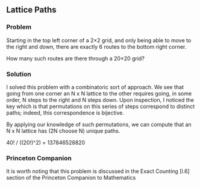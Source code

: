 ## Lattice Paths
### Problem
Starting in the top left corner of a 2×2 grid, and only being able to move to the right and down, there are exactly 6 routes to the bottom right corner.

How many such routes are there through a 20×20 grid?
### Solution

I solved this problem with a combinatoric sort of approach. We see that going from one corner an N x N lattice to the other requires going, in some order, N steps to the right and N steps down.
Upon inspection, I noticed the key which is that permutations on this series of steps correspond to distinct paths; indeed, this correspondence is bijective.

By applying our knowledge of such permutations, we can compute that an N x N lattice has (2N choose N) unique paths. 

40! / ((20!)^2) = 137846528820

### Princeton Companion

It is worth noting that this problem is discussed in the Exact Counting [I.6] section of the Princeton Companion to Mathematics
